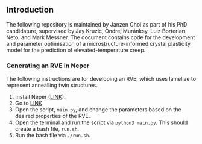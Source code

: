 ## Introduction

The following repository is maintained by Janzen Choi as part of his PhD candidature, supervised by Jay Kruzic, Ondrej Muránksy, Luiz Borterlan Neto, and Mark Messner. The document contains code for the development and parameter optimisation of a microstructure-informed crystal plasticity model for the prediction of elevated-temperature creep.

### Generating an RVE in Neper

The following instructions are for developing an RVE, which uses lamellae to represent annealling twin structures.

1) Install Neper ([LINK](https://github.com/neperfepx/neper)).
2) Go to [LINK](https://github.com/jazzzmannn/crystal_plasticity/tree/main/src/neper_gen)
3) Open the script, `main.py`, and change the parameters based on the desired properties of the RVE.
4) Open the terminal and run the script via `python3 main.py`. This should create a bash file, `run.sh`.
5) Run the bash file via `./run.sh`.
